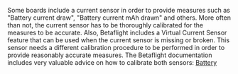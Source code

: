 Some boards include a current sensor in order to provide measures such as "Battery current draw", "Battery current mAh drawn" and others. More often than not, the current sensor has to be thoroughly calibrated for the measures to be accurate. Also, Betaflight includes a Virtual Current Sensor feature that can be used when the current sensor is missing or broken. This sensor needs a different calibration procedure to be performed in order to provide reasonably accurate measures. The Betaflight documentation includes very valuable advice on how to calibrate both sensors: [Battery](docs/development/Battery)
